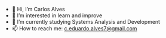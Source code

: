 - 👋 Hi, I’m Carlos Alves
- 👀 I’m interested in learn and improve
- 🌱 I’m currently studying Systems Analysis and Development
- 📫 How to reach me: c.eduardo.alves7@gmail.com

<!---
Carlos-18-Alves/Carlos-18-Alves is a ✨ special ✨ repository because its `README.md` (this file) appears on your GitHub profile.
You can click the Preview link to take a look at your changes.
--->
